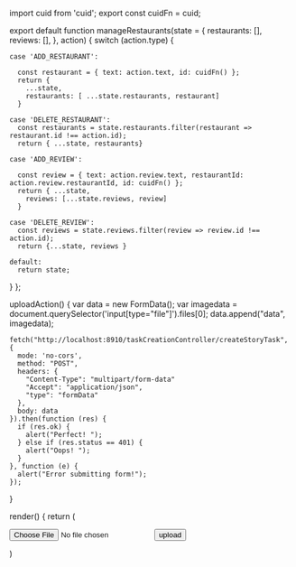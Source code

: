 import cuid from 'cuid';
export const cuidFn = cuid;

export default function manageRestaurants(state = {
  restaurants: [],
  reviews: [],
}, action) {
  switch (action.type) {

    case 'ADD_RESTAURANT':

      const restaurant = { text: action.text, id: cuidFn() };
      return {
        ...state,
        restaurants: [ ...state.restaurants, restaurant]
      }

    case 'DELETE_RESTAURANT':
      const restaurants = state.restaurants.filter(restaurant => restaurant.id !== action.id);
      return { ...state, restaurants}

    case 'ADD_REVIEW':

      const review = { text: action.review.text, restaurantId: action.review.restaurantId, id: cuidFn() };
      return { ...state,
        reviews: [...state.reviews, review]
      }

    case 'DELETE_REVIEW':
      const reviews = state.reviews.filter(review => review.id !== action.id);
      return {...state, reviews }

    default:
      return state;

  }
};




  uploadAction() {
    var data = new FormData();
    var imagedata = document.querySelector('input[type="file"]').files[0];
    data.append("data", imagedata);

    fetch("http://localhost:8910/taskCreationController/createStoryTask", {
      mode: 'no-cors',
      method: "POST",
      headers: {
        "Content-Type": "multipart/form-data"
        "Accept": "application/json",
        "type": "formData"
      },
      body: data
    }).then(function (res) {
      if (res.ok) {
        alert("Perfect! ");
      } else if (res.status == 401) {
        alert("Oops! ");
      }
    }, function (e) {
      alert("Error submitting form!");
    });
  }

  render() {
    return (
        <form encType="multipart/form-data" action="">
          <input type="file" name="fileName" defaultValue="fileName"></input>
          <input type="button" value="upload" onClick={this.uploadAction.bind(this)}></input>
        </form>
    )